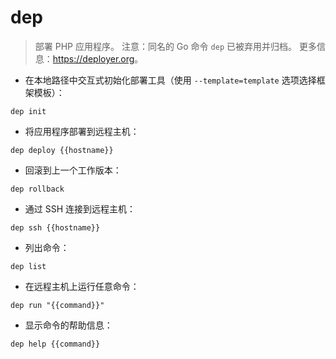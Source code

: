 # dep

> 部署 PHP 应用程序。
> 注意：同名的 Go 命令 `dep` 已被弃用并归档。
> 更多信息：<https://deployer.org>。

- 在本地路径中交互式初始化部署工具（使用 `--template=template` 选项选择框架模板）：

`dep init`

- 将应用程序部署到远程主机：

`dep deploy {{hostname}}`

- 回滚到上一个工作版本：

`dep rollback`

- 通过 SSH 连接到远程主机：

`dep ssh {{hostname}}`

- 列出命令：

`dep list`

- 在远程主机上运行任意命令：

`dep run "{{command}}"`

- 显示命令的帮助信息：

`dep help {{command}}`